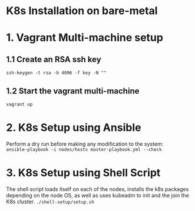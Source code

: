 # K8s Installation on bare-metal

# 1. Vagrant Multi-machine setup

## 1.1 Create an RSA ssh key
``ssh-keygen -t rsa -b 4096 -f key -N ""``

## 1.2 Start the vagrant multi-machine
``vagrant up``

# 2. K8s Setup using Ansible
Perform a dry run before making any modification to the system:  
``ansible-playbook -i nodes/hosts master-playbook.yml --check``

# 3. K8s Setup using Shell Script
The shell script loads itself on each of the nodes, installs the k8s packages depending on the node OS, as well as uses kubeadm to init and the join the K8s cluster.
``./shell-setup/setup.sh``
